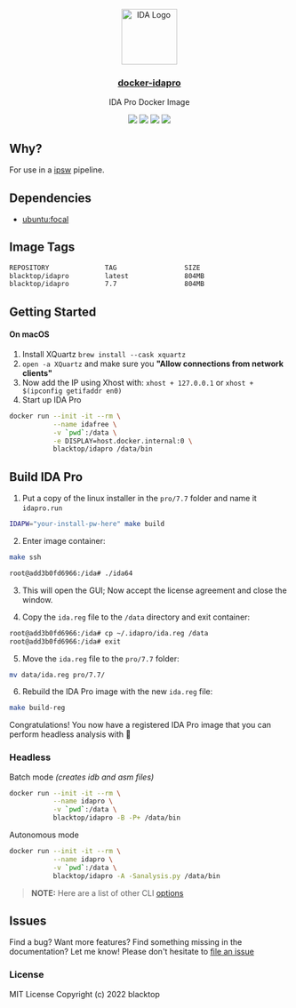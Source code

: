 <p align="center">
  <a href="https://github.com/blacktop/docker-idapro"><img alt="IDA Logo" src="https://raw.githubusercontent.com/blacktop/docker-idapro/master/logo.png" height="100" /></a>
  <a href="https://github.com/blacktop/docker-idapro"><h3 align="center">docker-idapro</h3></a>
  <p align="center">IDA Pro Docker Image</p>
  <p align="center">
    <a href="https://hub.docker.com/r/blacktop/idapro/" alt="Docker Stars">
          <img src="https://img.shields.io/docker/stars/blacktop/idapro.svg" /></a>
    <a href="https://hub.docker.com/r/blacktop/idapro/" alt="Docker Pulls">
          <img src="https://img.shields.io/docker/pulls/blacktop/idapro.svg" /></a>
    <a href="https://hub.docker.com/r/blacktop/idapro/" alt="Docker Image">
          <img src="https://img.shields.io/badge/docker%20image-804MB-blue.svg" /></a>
    <a href="https://github.com/blacktop/docker-idapro/actions/workflows/docker-image.yml" alt="Docker CI">
          <img src="https://github.com/blacktop/docker-idapro/actions/workflows/docker-image.yml/badge.svg" /></a>
</p>

## Why?

For use in a [ipsw](https://github.com/blacktop/ipsw) pipeline.

## Dependencies

- [ubuntu:focal](https://hub.docker.com/_/ubuntu)

## Image Tags

```bash
REPOSITORY              TAG                 SIZE
blacktop/idapro         latest              804MB
blacktop/idapro         7.7                 804MB
```

## Getting Started

#### On macOS

1. Install XQuartz `brew install --cask xquartz`
2. `open -a XQuartz` and make sure you **"Allow connections from network clients"**
3. Now add the IP using Xhost with: `xhost + 127.0.0.1` or `xhost + $(ipconfig getifaddr en0)`
4. Start up IDA Pro

```bash
docker run --init -it --rm \
           --name idafree \
           -v `pwd`:/data \
           -e DISPLAY=host.docker.internal:0 \
           blacktop/idapro /data/bin
```

## Build IDA Pro

1) Put a copy of the linux installer in the `pro/7.7` folder and name it `idapro.run`

```bash
IDAPW="your-install-pw-here" make build
```

2) Enter image container:

```bash
make ssh
```

```bash
root@add3b0fd6966:/ida# ./ida64
```

3) This will open the GUI; Now accept the license agreement and close the window.

4) Copy the `ida.reg` file to the `/data` directory and exit container:

```bash
root@add3b0fd6966:/ida# cp ~/.idapro/ida.reg /data
root@add3b0fd6966:/ida# exit
```

5) Move the `ida.reg` file to the `pro/7.7` folder:

```bash
mv data/ida.reg pro/7.7/
```

6) Rebuild the IDA Pro image with the new `ida.reg` file:

```bash
make build-reg
```

Congratulations!  You now have a registered IDA Pro image that you can perform headless analysis with 🎉

### Headless

Batch mode *(creates idb and asm files)*

```bash
docker run --init -it --rm \
           --name idapro \
           -v `pwd`:/data \
           blacktop/idapro -B -P+ /data/bin
```

Autonomous mode

```bash
docker run --init -it --rm \
           --name idapro \
           -v `pwd`:/data \
           blacktop/idapro -A -Sanalysis.py /data/bin
```

> **NOTE:** Here are a list of other CLI [options](https://www.hex-rays.com/products/ida/support/idadoc/417.shtml)

## Issues

Find a bug? Want more features? Find something missing in the documentation? Let me know! Please don't hesitate to [file an issue](https://github.com/blacktop/docker-idapro/issues/new)

### License

MIT License Copyright (c) 2022 blacktop